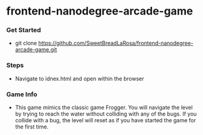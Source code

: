 frontend-nanodegree-arcade-game
===============================

### Get Started
* git clone https://github.com/SweetBreadLaRosa/frontend-nanodegree-arcade-game.git

### Steps
* Navigate to idnex.html and open within the browser

### Game Info
* This game mimics the classic game Frogger. You will navigate the level by trying to reach the water without colliding with any of the bugs. If you collide with a bug, the level will reset as if you have started the game for the first time.